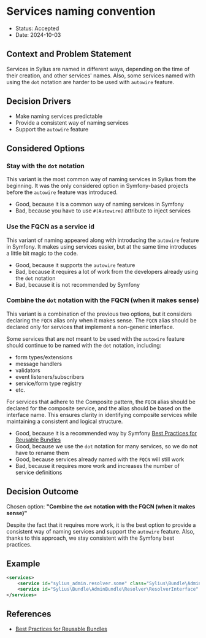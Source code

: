 # Services naming convention

* Status: Accepted
* Date: 2024-10-03

## Context and Problem Statement

Services in Sylius are named in different ways, depending on the time of their creation, and other services' names.
Also, some services named with using the `dot` notation are harder to be used with `autowire` feature.

## Decision Drivers

* Make naming services predictable
* Provide a consistent way of naming services
* Support the `autowire` feature

## Considered Options

### Stay with the `dot` notation

This variant is the most common way of naming services in Sylius from the beginning.
It was the only considered option in Symfony-based projects before the `autowire` feature was introduced.

* Good, because it is a common way of naming services in Symfony
* Bad, because you have to use `#[Autowire]` attribute to inject services

### Use the FQCN as a service id

This variant of naming appeared along with introducing the `autowire` feature in Symfony.
It makes using services easier, but at the same time introduces a little bit magic to the code.

* Good, because it supports the `autowire` feature
* Bad, because it requires a lot of work from the developers already using the `dot` notation
* Bad, because it is not recommended by Symfony

### Combine the `dot` notation with the FQCN (when it makes sense)

This variant is a combination of the previous two options, but it considers declaring the `FQCN` alias only when it makes sense.
The `FQCN` alias should be declared only for services that implement a non-generic interface. 

Some services that are not meant to be used with the `autowire` feature should continue to be named with the `dot` notation, including:
- form types/extensions
- message handlers
- validators
- event listeners/subscribers
- service/form type registry
- etc.

For services that adhere to the Composite pattern, the `FQCN` alias should be declared for the composite service, and the alias should be based on the interface name.
This ensures clarity in identifying composite services while maintaining a consistent and logical structure.

* Good, because it is a recommended way by Symfony [Best Practices for Reusable Bundles](https://symfony.com/doc/current/bundles/best_practices.html#services)
* Good, because we use the `dot` notation for many services, so we do not have to rename them
* Good, because services already named with the `FQCN` will still work
* Bad, because it requires more work and increases the number of service definitions

## Decision Outcome

Chosen option: **"Combine the `dot` notation with the FQCN (when it makes sense)"**

Despite the fact that it requires more work, it is the best option to provide a consistent way of naming services and support the `autowire` feature.
Also, thanks to this approach, we stay consistent with the Symfony best practices.

## Example

```xml
<services>
    <service id="sylius_admin.resolver.some" class="Sylius\Bundle\AdminBundle\Resolver\SomeResolver" />
    <service id="Sylius\Bundle\AdminBundle\Resolver\ResolverInterface" alias="sylius_admin.resolver.some" />
</services>
```

## References

* [Best Practices for Reusable Bundles](https://symfony.com/doc/current/bundles/best_practices.html#services)
